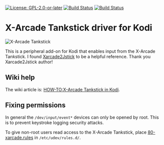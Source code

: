 [![License: GPL-2.0-or-later](https://img.shields.io/badge/License-GPL%20v2+-blue.svg)](LICENSE.md)
[![Build Status](https://dev.azure.com/teamkodi/binary-addons/_apis/build/status/xbmc.peripheral.xarcade?branchName=Omega)](https://dev.azure.com/teamkodi/binary-addons/_build/latest?definitionId=50&branchName=Omega)
[![Build Status](https://jenkins.kodi.tv/view/Addons/job/kodi-game/job/peripheral.xarcade/job/Omega/badge/icon)](https://jenkins.kodi.tv/blue/organizations/jenkins/kodi-game%2Fperipheral.xarcade/branches/)

# X-Arcade Tankstick driver for Kodi

![X-Arcade Tankstick](peripheral.xarcade/resources/icon.png)

This is a peripheral add-on for Kodi that enables input from the X-Arcade Tankstick. I found [Xarcade2Jstick](https://github.com/petrockblog/Xarcade2Jstick) to be a helpful reference. Thank you Xarcade2Jstick author!

## Wiki help

The wiki article is: [HOW-TO:X-Arcade Tankstick in Kodi](https://kodi.wiki/view/HOW-TO:X-Arcade_Tankstick_in_Kodi).

## Fixing permissions

In general the `/dev/input/event*` devices can only be opened by root. This is to prevent keystroke logging security attacks.

To give non-root users read access to the X-Arcade Tankstick, place [80-xarcade.rules](rules/80-xarcade.rules) in `/etc/udev/rules.d/`.
